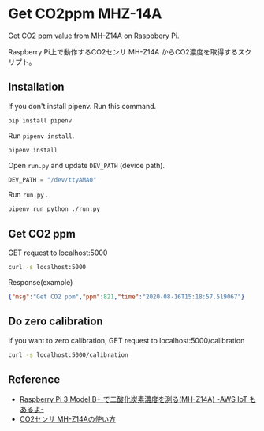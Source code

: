 # Get CO2ppm MHZ-14A

Get CO2 ppm value from MH-Z14A on Raspbbery Pi.  

Raspberry Pi上で動作するCO2センサ MH-Z14A からCO2濃度を取得するスクリプト。

## Installation

If you don't install pipenv. Run this command.

```sh
pip install pipenv
```

Run `pipenv install`.

```sh
pipenv install
```

Open `run.py` and update `DEV_PATH` (device path).

```python
DEV_PATH = "/dev/ttyAMA0"
```

Run `run.py` .

```sh
pipenv run python ./run.py
```

## Get CO2 ppm

GET request to localhost:5000

```sh
curl -s localhost:5000
```

Response(example)

```json
{"msg":"Get CO2 ppm","ppm":821,"time":"2020-08-16T15:18:57.519067"}
```

## Do zero calibration

If you want to zero calibration, GET request to localhost:5000/calibration

```sh
curl -s localhost:5000/calibration
```

## Reference

- [Raspberry Pi 3 Model B+ で二酸化炭素濃度を測る(MH-Z14A) -AWS IoT もあるよ-](https://qiita.com/watiko/items/5cfa2aedd5a67619add0)
- [CO2センサ MH-Z14Aの使い方](https://qiita.com/urib0/items/256973f68cc1fbcd1244)
